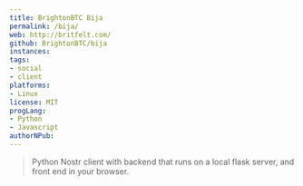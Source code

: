 ```yaml
---
title: BrightonBTC Bija
permalink: /bija/
web: http://britfelt.com/
github: BrightonBTC/bija
instances:
tags:
- social
- client
platforms:
- Linux
license: MIT
progLang:
- Python 
- Javascript 
authorNPub:
---
```


> Python Nostr client with backend that runs on a local flask server, and front end in your browser.

